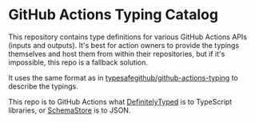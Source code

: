 # GitHub Actions Typing Catalog

This repository contains type definitions for various GitHub Actions APIs (inputs and outputs). It's best for action owners to provide the typings themselves and host them from within their repositories, but if it's impossible, this repo is a fallback solution.

It uses the same format as in [typesafegithub/github-actions-typing](https://github.com/typesafegithub/github-actions-typing) to describe the typings.

This repo is to GitHub Actions what [DefinitelyTyped](https://github.com/DefinitelyTyped/DefinitelyTyped) is to TypeScript libraries, or [SchemaStore](https://github.com/SchemaStore/schemastore) is to JSON.
